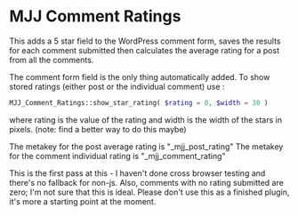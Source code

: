 # MJJ Comment Ratings

This adds a 5 star field to the WordPress comment form, saves the results for each comment submitted then calculates the average rating for a post from all the comments.

The comment form field is the only thing automatically added. To show stored ratings (either post or the individual comment) use :

```php
MJJ_Comment_Ratings::show_star_rating( $rating = 0, $width = 30 )
```

where rating is the value of the rating and width is the width of the stars in pixels. (note: find a better way to do this maybe)

The metakey for the post average rating is "_mjj_post_rating"
The metakey for the comment individual rating is "_mjj_comment_rating"

This is the first pass at this - I haven't done cross browser testing and there's no fallback for non-js. Also, comments with no rating submitted are zero; I'm not sure that this is ideal. Please don't use this as a finished plugin, it's more a starting point at the moment.
